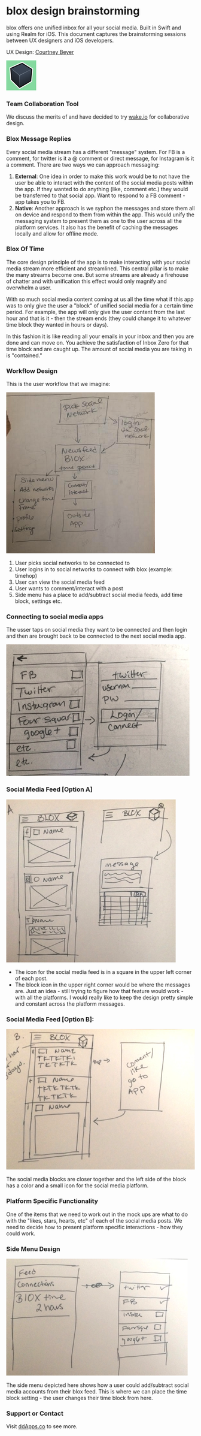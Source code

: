 # blox design brainstorming

blox offers one unified inbox for all your social media. Built in Swift and using Realm for iOS. This document captures the brainstorming sessions between UX designers and iOS developers.

UX Design: [Courtney Beyer](http://courtneybeyer.webflow.io/)

![](https://raw.githubusercontent.com/duliodenis/blox/master/art/AppIconSet/Icon-40@2x.png)

### Team Collaboration Tool
We discuss the merits of and have decided to try [wake.io](http://wake.io) for collaborative design. 

### Blox Message Replies

Every social media stream has a different "message" system. For FB is a comment, for twitter is it a @ comment or direct message, for Instagram is it a comment. There are two ways we can approach messaging:

1. **External**: One idea in order to make this work would be to not have the user be able to interact with the content of the social media posts within the app. If they wanted to do anything (like, comment etc.) they would be transferred to that social app. Want to respond to a FB comment - app takes you to FB.
2. **Native**: Another approach is we syphon the messages and store them all on device and respond to them from within the app. This would unify the messaging system to present them as one to the user across all the platform services. It also has the benefit of caching the messages locally and allow for offline mode. 

### Blox Of Time
The core design principle of the app is to make interacting with your social media stream more efficient and streamlined. This central pillar is to make the many streams become one. But some streams are already a firehouse of chatter and with unification this effect would only magnify and overwhelm a user.

With so much social media content coming at us all the time what if this app was to only give the user a "block" of unified social media for a certain time period. For example, the app will only give the user content from the last hour and that is it - then the stream ends (they could change it to whatever time block they wanted in hours or days). 

In this fashion it is like reading all your emails in your inbox and then you are done and can move on. You achieve the satisfaction of Inbox Zero for that time block and are caught up. The amount of social media you are taking in is "contained." 

### Workflow Design
This is the user workflow that we imagine:

![](https://raw.githubusercontent.com/duliodenis/blox/master/design/images/1-UserWorkflow.png)

1. User picks social networks to be connected to
2. User logins in to social networks to connect with blox (example: timehop)
3. User can view the social media feed
4. User wants to comment/interact with a post 
5. Side menu has a place to add/subtract social media feeds, add time block, settings etc.

### Connecting to social media apps

The usser taps on social media they want to be connected and then login and then are brought back to be connected to the next social media app. 

![](https://raw.githubusercontent.com/duliodenis/blox/master/design/images/2-ConnectionsManager.png)

### Social Media Feed [Option A]

![](https://raw.githubusercontent.com/duliodenis/blox/master/design/images/3-SocialMediaFeed-A.png)

- The icon for the social media feed is in a square in the upper left corner of each post. 
- The block icon in the upper right corner would be where the messages are. Just an idea - still trying to figure how that feature would work - with all the platforms. I would really like to keep the design pretty simple and constant across the platform messages. 

### Social Media Feed [Option B]:

![](https://raw.githubusercontent.com/duliodenis/blox/master/design/images/4-SocialMediaFeed-B.png)

The social media blocks are closer together and the left side of the block has a color and a small icon for the social media platform. 

### Platform Specific Functionality

One of the items that we need to work out in the mock ups are what to do with the "likes, stars, hearts, etc" of each of the social media posts. We need to decide how to present platform specific interactions - how they could work.

### Side Menu Design

![](https://raw.githubusercontent.com/duliodenis/blox/master/design/images/5-SideMenu.png)

The side menu depicted here shows how a user could add/subtract social media accounts from their blox feed. This is where we can place the time block setting - the user changes their time block from here. 

### Support or Contact
Visit [ddApps.co](http://ddapps.co) to see more.
